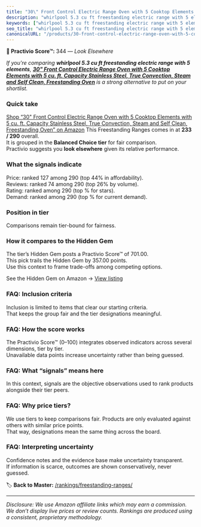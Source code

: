 ```yaml
---
title: "30\" Front Control Electric Range Oven with 5 Cooktop Elements with 5 cu. ft. Capacity Stainless Steel, True Convection, Steam and Self Clean, Freestanding Oven"
description: "whirlpool 5.3 cu ft freestanding electric range with 5 elements: Data-driven ranking using the Practivio Score™. Positioned by quality, value, demand, findabil…"
keywords: ["whirlpool 5.3 cu ft freestanding electric range with 5 elements"]
seo_title: "whirlpool 5.3 cu ft freestanding electric range with 5 elements — Look Elsewhere (2025)"
canonicalURL: "/products/30-front-control-electric-range-oven-with-5-cooktop-elements-with-5-cu-ft-capacity-stainless-steel-true-convection-steam-and-self-clean-freestanding-oven-B0FKBFBTX6/"
---
```


**🚫 Practivio Score™:** 344 — _Look Elsewhere_


*If you're comparing **whirlpool 5.3 cu ft freestanding electric range with 5 elements**, **[30" Front Control Electric Range Oven with 5 Cooktop Elements with 5 cu. ft. Capacity Stainless Steel, True Convection, Steam and Self Clean, Freestanding Oven](https://www.amazon.com/dp/B0FKBFBTX6?tag=practivio-20)** is a strong alternative to put on your shortlist.*
### Quick take
[Shop “30" Front Control Electric Range Oven with 5 Cooktop Elements with 5 cu. ft. Capacity Stainless Steel, True Convection, Steam and Self Clean, Freestanding Oven” on Amazon](https://www.amazon.com/dp/B0FKBFBTX6?tag=practivio-20)
This Freestanding Ranges comes in at **233 / 290** overall.  
It is grouped in the **Balanced Choice tier** for fair comparison.  
Practivio suggests you **look elsewhere** given its relative performance.

### What the signals indicate
Price: ranked 127 among 290 (top 44% in affordability).  
Reviews: ranked 74 among 290 (top 26% by volume).  
Rating: ranked  among 290 (top % for stars).  
Demand: ranked  among 290 (top % for current demand).

### Position in tier
Comparisons remain tier-bound for fairness.

### How it compares to the Hidden Gem
The tier’s Hidden Gem posts a Practivio Score™ of 701.00.  
This pick trails the Hidden Gem by 357.00 points.  
Use this context to frame trade-offs among competing options.  

See the Hidden Gem on Amazon → [View listing](https://www.amazon.com/dp/B07FWRTVYZ?tag=practivio-20)

### FAQ: Inclusion criteria
Inclusion is limited to items that clear our starting criteria.  
That keeps the group fair and the tier designations meaningful.

### FAQ: How the score works
The Practivio Score™ (0–100) integrates observed indicators across several dimensions, tier by tier.  
Unavailable data points increase uncertainty rather than being guessed.

### FAQ: What “signals” means here
In this context, signals are the objective observations used to rank products alongside their tier peers.

### FAQ: Why price tiers?
We use tiers to keep comparisons fair. Products are only evaluated against others with similar price points.  
That way, designations mean the same thing across the board.

### FAQ: Interpreting uncertainty
Confidence notes and the evidence base make uncertainty transparent.  
If information is scarce, outcomes are shown conservatively, never guessed.


🏷️ **Back to Master:** [/rankings/freestanding-ranges/](/rankings/freestanding-ranges/)

---
_Disclosure: We use Amazon affiliate links which may earn a commission. We don’t display live prices or review counts. Rankings are produced using a consistent, proprietary methodology._
